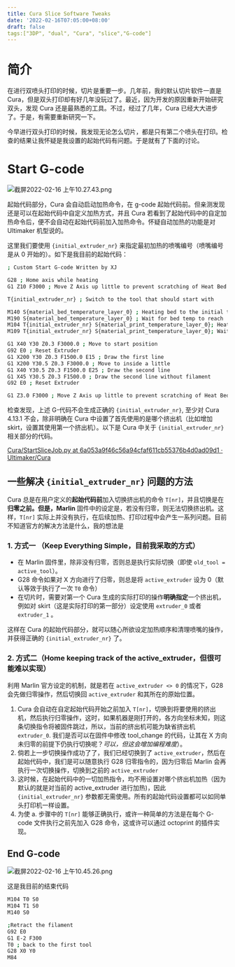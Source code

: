 ```yaml
---
title: Cura Slice Software Tweaks
date: '2022-02-16T07:05:00+08:00'
draft: false
tags:["3DP", "dual", "Cura", "slice","G-code"]
---
```



# 简介

在进行双喷头打印的时候，切片是重要一步。几年前，我的默认切片软件一直是 Cura，但是双头打印却有好几年没玩过了。最近，因为开发的原因重新开始研究双头，发现 Cura 还是最熟悉的工具。不过，经过了几年，Cura 已经大大进步了。于是，有需要重新研究一下。

今早进行双头打印的时候，我发现无论怎么切片，都是只有第二个喷头在打印。检查的结果让我怀疑是我设置的起始代码有问题。于是就有了下面的讨论。

# Start G-code

![截屏2022-02-16 上午10.27.43.png](Cura%20Slice%20Software%20Tweaks%202c79ced77a644540a51c4cac1dfc8e03/%E6%88%AA%E5%B1%8F2022-02-16_%E4%B8%8A%E5%8D%8810.27.43.png)

起始代码部分，Cura 会自动启动加热命令，在 g-code 起始代码前。但亲测发现还是可以在起始代码中自定义加热方式，并且 Cura 若看到了起始代码中的自定加热命令后，便不会自动在起始代码前加入加热命令。怀疑自动加热的功能是对 Ultimaker 机型说的。

这里我们要使用 `{initial_extruder_nr}` 来指定最初加热的喷嘴编号（喷嘴编号是从 0 开始的）。如下是我目前的起始代码：

```bash
; Custom Start G-code Written by XJ 

G28 ; Home axis while heating
G1 Z10 F3000 ; Move Z Axis up little to prevent scratching of Heat Bed

T{initial_extruder_nr} ; Switch to the tool that should start with 

M140 S{material_bed_temperature_layer_0} ; Heating bed to the initial temp
M190 S{material_bed_temperature_layer_0} ; Wait for bed temp to reach
M104 T{initial_extruder_nr} S{material_print_temperature_layer_0}; Heating up the tool 
M109 T{initial_extruder_nr} S{material_print_temperature_layer_0}; Wait for the tool

G1 X40 Y30 Z0.3 F3000.0 ; Move to start position
G92 E0 ; Reset Extruder
G1 X200 Y30 Z0.3 F1500.0 E15 ; Draw the first line
G1 X200 Y30.5 Z0.3 F3000.0 ; Move to inside a little
G1 X40 Y30.5 Z0.3 F1500.0 E25 ; Draw the second line
G1 X45 Y30.5 Z0.3 F1500.0 ; Draw the second line without filament
G92 E0 ; Reset Extruder

G1 Z3.0 F3000 ; Move Z Axis up little to prevent scratching of Heat Bed
```

检查发现，上述 G-代码不会生成正确的 `{initial_extruder_nr}`, 至少对 Cura 4.13.1 不会，除非明确在 Cura 中设置了首先使用的是哪个挤出机（比如增加 skirt，设置其使用第一个挤出机）。以下是 Cura 中关于 `{initial_extruder_nr}` 相关部分的代码。

[Cura/StartSliceJob.py at 6a053a9f46c56a94cfaf611cb55376b4d0ad09d1 · Ultimaker/Cura](https://github.com/Ultimaker/Cura/blob/6a053a9f46c56a94cfaf611cb55376b4d0ad09d1/plugins/CuraEngineBackend/StartSliceJob.py#L275-L283)

## 一些解决 `{initial_extruder_nr}` 问题的方法

Cura 总是在用户定义的**起始代码前**加入切换挤出机的命令 `T[nr]`，并且切换是在**归零之前。但是，Marlin** 固件中的设定是，若没有归零，则无法切换挤出机。这样，`T[nr]` 实际上并没有执行，在后续加热、打印过程中会产生一系列问题。目前不知道官方的解决方法是什么，我的想法是

### 1. 方式一 （Keep Everything Simple，目前我采取的方式）

- 在 Marlin 固件里，除非没有归零，否则总是执行实际切换（即使 `old_tool = active_tool`）。
- G28 命令如果对 X 方向进行了归零，则总是将 `active_extruder` 设为 0（默认等效于执行了一次 `T0` 命令）
- 在切片时，需要对第一个 Cura 生成的实际打印的操作**明确指定**一个挤出机，例如对 skirt（这是实际打印的第一部分）设定使用 `extruder_0` 或者 `extruder_1` 。

这样在 Cura 的起始代码部分，就可以随心所欲设定加热顺序和清理喷嘴的操作，并获得正确的 `{initial_extruder_nr}` 了。

### 2. 方式二（Home keeping track of the active_extruder，但很可能难以实现）

利用 Marlin 官方设定的机制，就是若在 `active_extruder <> 0` 的情况下，G28 会先做归零操作，然后切换回 `active_extruder` 和其所在的原始位置。

1. Cura 会自动在自定起始代码开始之前加入 `T[nr]`，切换到将要使用的挤出机，然后执行归零操作，这时，如果机器是刚打开的，各方向坐标未知，则这条切换指令将被固件跳过，所以，当前的挤出机可能为缺省挤出机 `extruder_0`. 我们是否可以在固件中修改 tool_change 的代码，让其在 X 方向未归零的前提下仍执行切换呢？*可以，但这会增加编程难度*）。
2. 倘若上一步切换操作成功了了，我们已经切换到了 `active_extruder`，然后在起始代码中，我们是可以随意执行 G28 归零指令的，因为归零后 Marlin 会再执行一次切换操作，切换到之前的 `active_extruder`
3. 这时候，在起始代码中的一切加热指令，均不用设置对哪个挤出机加热（因为默认的就是对当前的 active_extruder 进行加热)，因此 `{initial_extruder_nr}` 参数都无需使用。所有的起始代码设置都可以如同单头打印机一样设置。
4. 为使 a. 步骤中的 `T[nr]` 能够正确执行，或许一种简单的方法是在每个 G-code 文件执行之前先加入 G28 命令，这或许可以通过 octoprint 的插件实现。

## End G-code

![截屏2022-02-16 上午10.45.26.png](Cura%20Slice%20Software%20Tweaks%202c79ced77a644540a51c4cac1dfc8e03/%E6%88%AA%E5%B1%8F2022-02-16_%E4%B8%8A%E5%8D%8810.45.26.png)

这是我目前的结束代码

```bash
M104 T0 S0
M104 T1 S0
M140 S0

;Retract the filament
G92 E0
G1 E-2 F300
T0 ; back to the first tool
G28 X0 Y0
M84
```